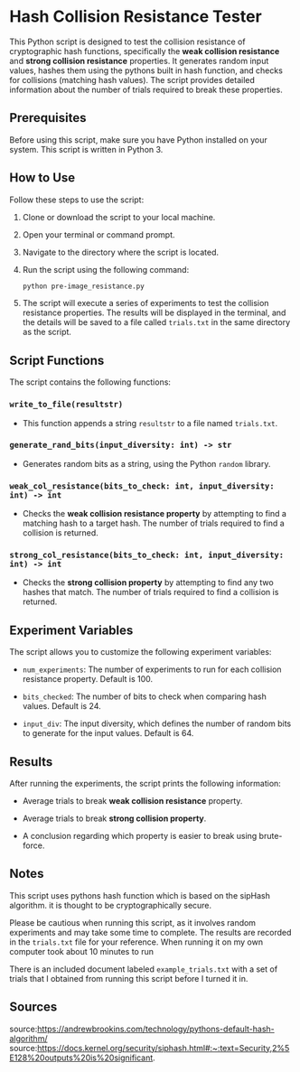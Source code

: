 # Hash Collision Resistance Tester

This Python script is designed to test the collision resistance of cryptographic hash functions, specifically the **weak collision resistance** and **strong collision resistance** properties. It generates random input values, hashes them using the pythons built in hash function, and checks for collisions (matching hash values). The script provides detailed information about the number of trials required to break these properties.

## Prerequisites

Before using this script, make sure you have Python installed on your system. This script is written in Python 3.

## How to Use

Follow these steps to use the script:

1. Clone or download the script to your local machine.

2. Open your terminal or command prompt.

3. Navigate to the directory where the script is located.

4. Run the script using the following command:

   ```bash
   python pre-image_resistance.py
   ```

5. The script will execute a series of experiments to test the collision resistance properties. The results will be displayed in the terminal, and the details will be saved to a file called `trials.txt` in the same directory as the script. 

## Script Functions

The script contains the following functions:

### `write_to_file(resultstr)`

- This function appends a string `resultstr` to a file named `trials.txt`.

### `generate_rand_bits(input_diversity: int) -> str`

- Generates random bits as a string, using the Python `random` library.

### `weak_col_resistance(bits_to_check: int, input_diversity: int) -> int`

- Checks the **weak collision resistance property** by attempting to find a matching hash to a target hash. The number of trials required to find a collision is returned.

### `strong_col_resistance(bits_to_check: int, input_diversity: int) -> int`

- Checks the **strong collision property** by attempting to find any two hashes that match. The number of trials required to find a collision is returned.

## Experiment Variables

The script allows you to customize the following experiment variables:

- `num_experiments`: The number of experiments to run for each collision resistance property. Default is 100.

- `bits_checked`: The number of bits to check when comparing hash values. Default is 24.

- `input_div`: The input diversity, which defines the number of random bits to generate for the input values. Default is 64.

## Results

After running the experiments, the script prints the following information:

- Average trials to break **weak collision resistance** property.

- Average trials to break **strong collision property**.

- A conclusion regarding which property is easier to break using brute-force.

## Notes

This script uses pythons hash function which is based on the sipHash algorithm. it is thought to be cryptographically secure. 

Please be cautious when running this script, as it involves random experiments and may take some time to complete. The results are recorded in the `trials.txt` file for your reference. When running it on my own computer took about 10 minutes to run

There is an included document labeled `example_trials.txt` with a set of trials that I obtained from running this script before I turned it in. 

## Sources

source:https://andrewbrookins.com/technology/pythons-default-hash-algorithm/
source:https://docs.kernel.org/security/siphash.html#:~:text=Security,2%5E128%20outputs%20is%20significant. 